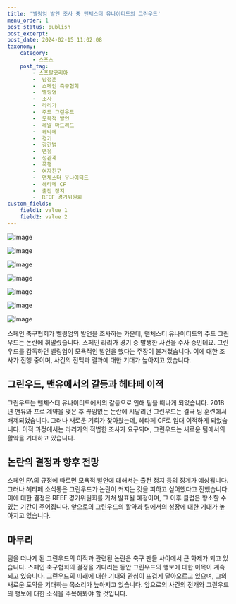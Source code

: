 ```yaml
---
title: '벨링엄 발언 조사 중 맨체스터 유나이티드의 그린우드'
menu_order: 1
post_status: publish
post_excerpt: 
post_date: 2024-02-15 11:02:08
taxonomy:
    category:
        - 스포츠
    post_tag:
        - 스포탈코리아
        -  남정훈
        -  스페인 축구협회
        -  벨링엄
        -  조사
        -  라리가
        -  주드 그린우드
        -  모욕적 발언
        -  레알 마드리드
        -  헤타페
        -  경기
        -  강간범
        -  맨유
        -  성관계
        -  폭행
        -  여자친구
        -  맨체스터 유나이티드
        -  헤타페 CF
        -  출전 정지
        -  RFEF 경기위원회
custom_fields:
    field1: value 1
    field2: value 2
---
```


![Image](https://imgnews.pstatic.net/image/139/2024/02/15/0002197817_001_20240215075601253.jpg?type=w647)

![Image](https://imgnews.pstatic.net/image/139/2024/02/15/0002197817_002_20240215075601435.jpg?type=w647)

![Image](https://imgnews.pstatic.net/image/139/2024/02/15/0002197817_003_20240215075601446.jpg?type=w647)

![Image](https://imgnews.pstatic.net/image/139/2024/02/15/0002197817_004_20240215075601456.jpg?type=w647)

![Image](https://imgnews.pstatic.net/image/139/2024/02/15/0002197817_005_20240215075601469.jpg?type=w647)

![Image](https://imgnews.pstatic.net/image/139/2024/02/15/0002197817_006_20240215075601483.jpg?type=w647)

![Image](https://imgnews.pstatic.net/image/139/2024/02/15/0002197817_007_20240215075601495.jpg?type=w647)

스페인 축구협회가 벨링엄의 발언을 조사하는 가운데, 맨체스터 유나이티드의 주드 그린우드는 논란에 휘말렸습니다. 스페인 라리가 경기 중 발생한 사건을 수사 중인데요. 그린우드를 감독하던 벨링엄이 모욕적인 발언을 했다는 주장이 불거졌습니다. 이에 대한 조사가 진행 중이며, 사건의 전맥과 결과에 대한 기대가 높아지고 있습니다.
## 그린우드, 맨유에서의 갈등과 헤타페 이적
그린우드는 맨체스터 유나이티드에서의 갈등으로 인해 팀을 떠나게 되었습니다. 2018년 맨유와 프로 계약을 맺은 후 끊임없는 논란에 시달리던 그린우드는 결국 팀 훈련에서 배제되었습니다. 그러나 새로운 기회가 찾아왔는데, 헤타페 CF로 임대 이적하게 되었습니다. 이적 과정에서는 라리가의 적법한 조사가 요구되며, 그린우드는 새로운 팀에서의 활약을 기대하고 있습니다.
## 논란의 결정과 향후 전망
스페인 FA의 규정에 따르면 모욕적 발언에 대해서는 출전 정지 등의 징계가 예상됩니다. 그러나 헤타페 소식통은 그린우드가 논란이 커지는 것을 피하고 싶어했다고 전했습니다. 이에 대한 결정은 RFEF 경기위원회를 거쳐 발표될 예정이며, 그 이후 클럽은 항소할 수 있는 기간이 주어집니다. 앞으로의 그린우드의 활약과 팀에서의 성장에 대한 기대가 높아지고 있습니다.
## 마무리
팀을 떠나게 된 그린우드의 이적과 관련된 논란은 축구 팬들 사이에서 큰 화제가 되고 있습니다. 스페인 축구협회의 결정을 기다리는 동안 그린우드의 행보에 대한 이목이 계속되고 있습니다. 그린우드의 미래에 대한 기대와 관심이 뜨겁게 달아오르고 있으며, 그의 새로운 도약을 기대하는 목소리가 높아지고 있습니다. 앞으로의 사건의 전개와 그린우드의 행보에 대한 소식을 주목해봐야 할 것입니다.
